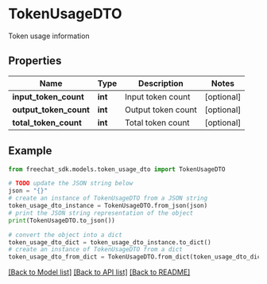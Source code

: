 # TokenUsageDTO

Token usage information

## Properties

Name | Type | Description | Notes
------------ | ------------- | ------------- | -------------
**input_token_count** | **int** | Input token count | [optional] 
**output_token_count** | **int** | Output token count | [optional] 
**total_token_count** | **int** | Total token count | [optional] 

## Example

```python
from freechat_sdk.models.token_usage_dto import TokenUsageDTO

# TODO update the JSON string below
json = "{}"
# create an instance of TokenUsageDTO from a JSON string
token_usage_dto_instance = TokenUsageDTO.from_json(json)
# print the JSON string representation of the object
print(TokenUsageDTO.to_json())

# convert the object into a dict
token_usage_dto_dict = token_usage_dto_instance.to_dict()
# create an instance of TokenUsageDTO from a dict
token_usage_dto_from_dict = TokenUsageDTO.from_dict(token_usage_dto_dict)
```
[[Back to Model list]](../README.md#documentation-for-models) [[Back to API list]](../README.md#documentation-for-api-endpoints) [[Back to README]](../README.md)


